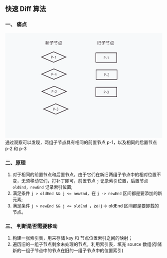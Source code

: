 ## 快速 Diff 算法

### 一、 痛点

![avatar](./images/%E5%BF%AB%E9%80%9F%20Diff%20%E7%AE%97%E6%B3%95.jpg)
通过观察可以发现，两组子节点具有相同的前置节点 p-1，以及相同的后置节点 p-2 和 p-3

### 二、原理

1. 对于相同的前置节点和后置节点，由于它们在新旧两组子节点中的相对位置不变，无须移动它们，打补丁即可，前置节点 `j` 记录索引位置，后置节点 `oldEnd`，`newEnd` 记录索引位置;
2. 满足条件 `j > oldEnd && j <= newEnd`，在 `j -> newEnd` 区间都是要添加的新元素;
3. 满足条件 `j > newEnd && j <= oldEnd `，zai j -> oldEnd 区间都是要卸载的节点。

### 三、 判断是否需要移动

1. 构建一张索引表，用来存储 key 和 节点位置索引之间的映射；
2. 遍历旧的一组子节点剩余未处理的节点，利用索引表，填充 source 数组(存储新的一组子节点中的节点在旧的一组子节点中的位置索引)
